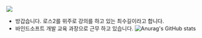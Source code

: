 <a href="" target="_blank"><img src="https://img.shields.io/badge/bind-blue?style=plastic&logo=ubuntu&logoColor=blue"/></a>





- 방갑습니다. 로스2를 위주로 강의를 하고 있는 최수길이라고 합니다. 
- 바인드소프트 개발 교육 과장으로 근무 하고 있습니다.
![Anurag's GitHub stats](https://github-readme-stats.vercel.app/api?username=freshmea&show_icons=true&theme=radical)
